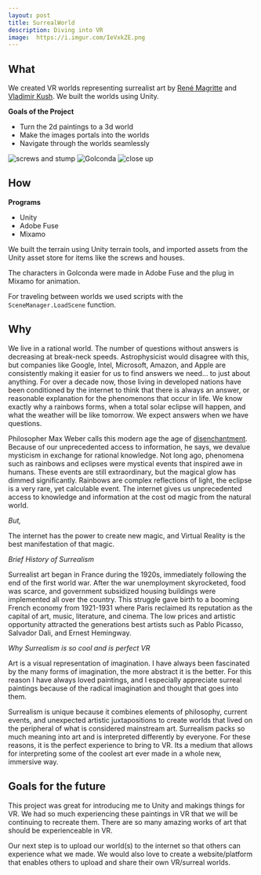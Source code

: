 ```yaml
---
layout: post
title: SurrealWorld
description: Diving into VR
image:  https://i.imgur.com/IeVxkZE.png
---
```


## What

We created VR worlds representing surrealist art by [René Magritte](https://en.wikipedia.org/wiki/Ren%C3%A9_Magritte) and [Vladimir Kush](https://en.wikipedia.org/wiki/Vladimir_Kush). We built the worlds using Unity.

**Goals of the Project**
- Turn the 2d paintings to a 3d world
- Make the images portals into the worlds
- Navigate through the worlds seamlessly

![screws and stump](https://i.imgur.com/bQdVaAh.png?1)
![Golconda](https://i.imgur.com/aCtaseb.jpg)
![close up](https://i.imgur.com/LKiIItv.jpg)


## How

**Programs**
- Unity
- Adobe Fuse
- Mixamo

We built the terrain using Unity terrain tools, and imported assets from the Unity asset store for items like the screws and houses.

The characters in Golconda were made in Adobe Fuse and the plug in Mixamo for animation.

For traveling between worlds we used scripts  with the `SceneManager.LoadScene` function.

## Why

We live in a rational world. The number of questions without answers is decreasing at break-neck speeds. Astrophysicist would disagree with this, but companies like Google, Intel, Microsoft, Amazon, and Apple are consistently making it easier for us to find answers we need... to just about anything. For over a decade now, those living in developed nations have been conditioned by the internet to think that there is always an answer, or reasonable explanation for the phenomenons that occur in life. We know exactly why a rainbows forms, when a total solar eclipse will happen, and what the weather will be like tomorrow. We expect answers when we have questions.

 Philosopher Max Weber calls this modern age the age of [disenchantment](https://en.wikipedia.org/wiki/Disenchantment). Because of our unprecedented access to information, he says, we devalue mysticism in exchange for rational knowledge. Not long ago, phenomena such as rainbows and eclipses were mystical events that inspired awe in humans. These events are still extraordinary, but the magical glow has dimmed significantly. Rainbows are complex reflections of light, the eclipse is a very rare, yet calculable event. The internet gives us unprecedented access to knowledge and information at the cost od magic from the natural world.

 *But,*

 The internet has the power to create new magic, and Virtual Reality is the best manifestation of that magic.

*Brief History of Surrealism*

Surrealist art began in France during the 1920s, immediately following the end of the first world war. After the war unemployment skyrocketed, food was scarce, and government subsidized housing buildings were implemented all over the country.  This struggle gave birth to a booming French economy from 1921-1931 where Paris reclaimed its reputation as the capital of art, music, literature, and cinema. The low prices and artistic opportunity attracted the generations best artists such as Pablo Picasso, Salvador Dali, and Ernest Hemingway.

*Why Surrealism is so cool and is perfect VR*

Art is a visual representation of imagination. I have always been fascinated by the many forms of imagination, the more abstract it is the better. For this reason I have always loved paintings, and I especially appreciate surreal paintings because of the radical imagination and thought that goes into them.

Surrealism is unique because it combines elements of philosophy, current events, and unexpected artistic juxtapositions to create worlds that lived on the peripheral of what is considered mainstream art. Surrealism packs so much meaning into art and is interpreted differently by everyone. For these reasons, it is the perfect experience to bring to VR. Its a medium that allows for interpreting some of the coolest art ever made in a whole new, immersive way.

## Goals for the future

This project was great for introducing me to Unity and makings things for VR. We had so much experiencing these paintings in VR that we will be continuing to recreate them. There are so many amazing works of art that should be experienceable in VR.

Our next step is to upload our world(s) to the internet so that others can experience what we made. We would also love to create a website/platform that enables others to upload and share their own VR/surreal worlds.

